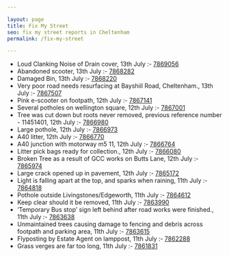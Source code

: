 ```yaml
---

layout: page
title: Fix My Street
seo: fix my street reports in Cheltenham
permalink: /fix-my-street

---
```


<!-- fix_marker starts -->

- Loud Clanking Noise of Drain cover, 13th July :- [7869056](https://www.fixmystreet.com/report/7869056)
- Abandoned scooter, 13th July :- [7868282](https://www.fixmystreet.com/report/7868282)
- Damaged Bin, 13th July :- [7868220](https://www.fixmystreet.com/report/7868220)
- Very poor road needs resurfacing at Bayshiil Road, Cheltenham., 13th July :- [7867507](https://www.fixmystreet.com/report/7867507)
- Pink e-scooter on footpath, 12th July :- [7867141](https://www.fixmystreet.com/report/7867141)
- Several potholes on wellington square, 12th July :- [7867001](https://www.fixmystreet.com/report/7867001)
- Tree was cut down but roots never removed, previous reference number - 11451401, 12th July :- [7866980](https://www.fixmystreet.com/report/7866980)
- Large pothole, 12th July :- [7866973](https://www.fixmystreet.com/report/7866973)
- A40 litter, 12th July :- [7866770](https://www.fixmystreet.com/report/7866770)
- A40 junction with motorway m5 11, 12th July :- [7866764](https://www.fixmystreet.com/report/7866764)
- Litter pick bags ready for collection., 12th July :- [7866080](https://www.fixmystreet.com/report/7866080)
- Broken Tree as a result of GCC works on Butts Lane, 12th July :- [7865974](https://www.fixmystreet.com/report/7865974)
- Large crack opened up in pavement, 12th July :- [7865172](https://www.fixmystreet.com/report/7865172)
- Light is falling apart at the top, and sparks when raining, 11th July :- [7864818](https://www.fixmystreet.com/report/7864818)
- Pothole outside Livingstones/Edgeworth, 11th July :- [7864612](https://www.fixmystreet.com/report/7864612)
- Keep clear should it be removed, 11th July :- [7863990](https://www.fixmystreet.com/report/7863990)
- ‘Temporary Bus stop’ sign left behind after road works were finished., 11th July :- [7863638](https://www.fixmystreet.com/report/7863638)
- Unmaintained trees causing damage to fencing and debris across footpath and parking area, 11th July :- [7863615](https://www.fixmystreet.com/report/7863615)
- Flyposting by Estate Agent on lamppost, 11th July :- [7862288](https://www.fixmystreet.com/report/7862288)
- Grass verges are far too long, 11th July :- [7861831](https://www.fixmystreet.com/report/7861831)

<!-- fix_marker ends -->